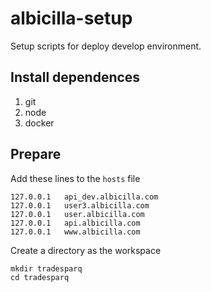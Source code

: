 # albicilla-setup
Setup scripts for deploy develop environment.

## Install dependences
1. git
2. node
3. docker

## Prepare


Add these lines to the `hosts` file

```
127.0.0.1	api_dev.albicilla.com
127.0.0.1	user3.albicilla.com
127.0.0.1	user.albicilla.com
127.0.0.1	api.albicilla.com
127.0.0.1	www.albicilla.com
```

Create a directory as the workspace

```
mkdir tradesparq
cd tradesparq
```


